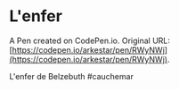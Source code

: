 # L'enfer

A Pen created on CodePen.io. Original URL: [https://codepen.io/arkestar/pen/RWyNWj](https://codepen.io/arkestar/pen/RWyNWj).

L'enfer de Belzebuth
#cauchemar
